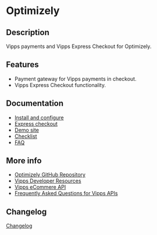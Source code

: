 # Optimizely

## Description

Vipps payments and Vipps Express Checkout for Optimizely.

## Features
 - Payment gateway for Vipps payments in checkout.
 - Vipps Express Checkout functionality.

## Documentation

* [Install and configure](docs/configure.md)
* [Express checkout](docs/express_checkout.md)
* [Demo site](docs/demo_site.md)
* [Checklist](docs/checklist.md)
* [FAQ](docs/faq.md)

## More info

 - [Optimizely GitHub Repository](https://github.com/vippsas/vipps-episerver)
 - [Vipps Developer Resources](https://developer.vippsmobilepay.com/)
 - [Vipps eCommere API](https://developer.vippsmobilepay.com/docs/APIs/ecom-api/)
 - [Frequently Asked Questions for Vipps APIs](https://developer.vippsmobilepay.com/docs/vipps-developers/faqs/)

## Changelog

[Changelog](CHANGELOG.md)
